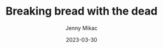---
layout: post
title: Breaking bread with the dead
subtitle: 
date: 2023-03-30
author: Jenny Mikac
tags: ["", ""]
nav_exclude: true
---